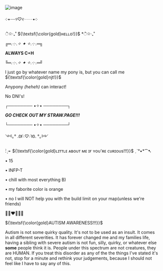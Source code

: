 ![image](https://github.com/user-attachments/assets/0437b434-4cb3-4105-a8d6-5a2662db5a5c)


༶•┈┈୨♡୧┈┈•༶

ੈ✩‧₊˚ ${\textsf{\color{gold}ʜᴇʟʟᴏ!}}$ *ੈ✩‧₊˚

╔═*.·:·.✧ ✦ ✧.·:·.*═╗

   **ALWAYS C+H**

╚═*.·:·.✧ ✦ ✧.·:·.*═╝

I just go by whatever name my pony is, but you can call me ${\textsf{\color{gold}njt!}}$

Anypony *(heheh)* can interact!

No DNI's!

┌──────── •✧• ────────┐

***GO CHECK OUT MY STRAW.PAGE!!!***

└──────── •✧• ────────┘

  
  ༺｡° .ᘛ𓆩♡𓆪ᘚ. °｡༻
  
: ̗̀➛ ${\textsf{\color{gold}ʟɪᴛᴛʟᴇ ᴀʙᴏᴜᴛ ᴍᴇ ɪғ ʏᴏᴜ'ʀᴇ ᴄᴜʀɪᴏᴜs!!!}}$ ˏˋ°•*⁀➷
  
• 15

• INFP-T

• chill with most everything B)

• my faborite color is orange

• no I will NOT help you with the build limit on your map(unless we're friends)



🧩💛❤️💚💙🧩

${\textsf{\color{gold}AUTISM AWARENESS!!!}}$

Autism is not some quirky quality. It's not to be used as an insult. It comes in all different severities. It has forever changed me and my families life, having a sibling with severe autism is not fun, silly, quirky, or whatever else **some** people think it is. People under this spectrum are not creatures, they are HUMAN. If you treat this disorder as any of the the things I've stated it's not, stop for a minute and rethink your judgements, because I should not feel like I have to say any of this.

